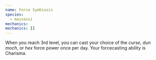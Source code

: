 ```yaml
---
name: Force Symbiosis
species:
  - massassi
mechanics:
mechanics: []
---
```

When you reach 3rd level, you can cast your choice of the *curse*, *dun moch*, or *hex* force power once per day. Your forcecasting ability is Charisma.
